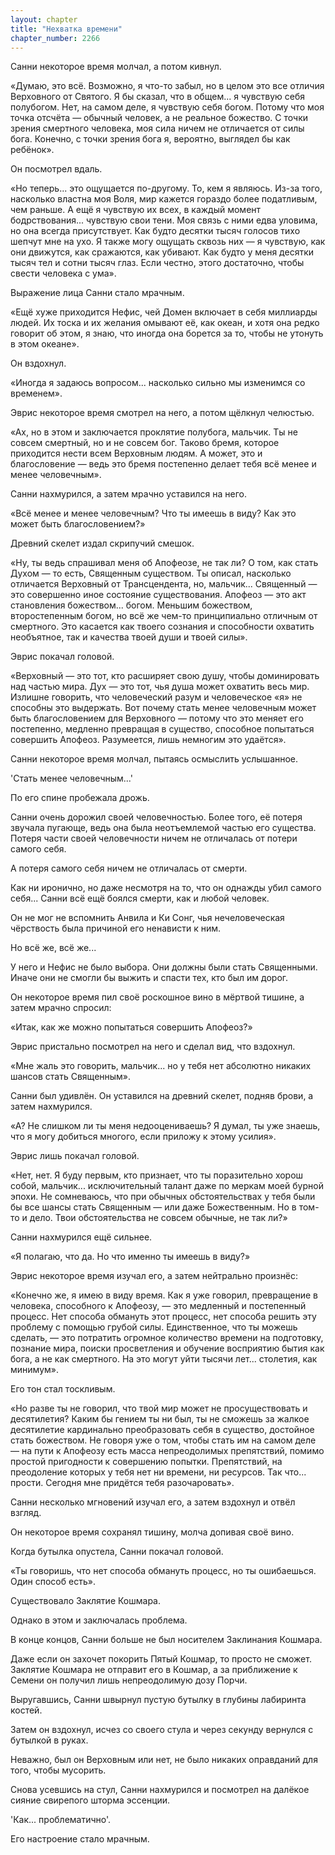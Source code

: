 ```yaml
---
layout: chapter
title: "Нехватка времени"
chapter_number: 2266
---
```




Санни некоторое время молчал, а потом кивнул.

«Думаю, это всё. Возможно, я что-то забыл, но в целом это все отличия Верховного от Святого. Я бы сказал, что в общем... я чувствую себя полубогом. Нет, на самом деле, я чувствую себя богом. Потому что моя точка отсчёта — обычный человек, а не реальное божество. С точки зрения смертного человека, моя сила ничем не отличается от силы бога. Конечно, с точки зрения бога я, вероятно, выглядел бы как ребёнок».

Он посмотрел вдаль.

«Но теперь... это ощущается по-другому. То, кем я являюсь. Из-за того, насколько властна моя Воля, мир кажется гораздо более податливым, чем раньше. А ещё я чувствую их всех, в каждый момент бодрствования... чувствую свои тени. Моя связь с ними едва уловима, но она всегда присутствует. Как будто десятки тысяч голосов тихо шепчут мне на ухо. Я также могу ощущать сквозь них — я чувствую, как они движутся, как сражаются, как убивают. Как будто у меня десятки тысяч тел и сотни тысяч глаз. Если честно, этого достаточно, чтобы свести человека с ума».

Выражение лица Санни стало мрачным.

«Ещё хуже приходится Нефис, чей Домен включает в себя миллиарды людей. Их тоска и их желания омывают её, как океан, и хотя она редко говорит об этом, я знаю, что иногда она борется за то, чтобы не утонуть в этом океане».

Он вздохнул.

«Иногда я задаюсь вопросом... насколько сильно мы изменимся со временем».

Эврис некоторое время смотрел на него, а потом щёлкнул челюстью.

«Ах, но в этом и заключается проклятие полубога, мальчик. Ты не совсем смертный, но и не совсем бог. Таково бремя, которое приходится нести всем Верховным людям. А может, это и благословение — ведь это бремя постепенно делает тебя всё менее и менее человечным».

Санни нахмурился, а затем мрачно уставился на него.

«Всё менее и менее человечным? Что ты имеешь в виду? Как это может быть благословением?»

Древний скелет издал скрипучий смешок.

«Ну, ты ведь спрашивал меня об Апофеозе, не так ли? О том, как стать Духом — то есть, Священным существом. Ты описал, насколько отличается Верховный от Трансцендента, но, мальчик... Священный — это совершенно иное состояние существования. Апофеоз — это акт становления божеством... богом. Меньшим божеством, второстепенным богом, но всё же чем-то принципиально отличным от смертного. Это касается как твоего сознания и способности охватить необъятное, так и качества твоей души и твоей силы».

Эврис покачал головой.

«Верховный — это тот, кто расширяет свою душу, чтобы доминировать над частью мира. Дух — это тот, чья душа может охватить весь мир. Излишне говорить, что человеческий разум и человеческое «я» не способны это выдержать. Вот почему стать менее человечным может быть благословением для Верховного — потому что это меняет его постепенно, медленно превращая в существо, способное попытаться совершить Апофеоз. Разумеется, лишь немногим это удаётся».

Санни некоторое время молчал, пытаясь осмыслить услышанное.

'Стать менее человечным...'

По его спине пробежала дрожь.

Санни очень дорожил своей человечностью. Более того, её потеря звучала пугающе, ведь она была неотъемлемой частью его существа. Потеря части своей человечности ничем не отличалась от потери самого себя.

А потеря самого себя ничем не отличалась от смерти.

Как ни иронично, но даже несмотря на то, что он однажды убил самого себя... Санни всё ещё боялся смерти, как и любой человек.

Он не мог не вспомнить Анвила и Ки Сонг, чья нечеловеческая чёрствость была причиной его ненависти к ним.

Но всё же, всё же...

У него и Нефис не было выбора. Они должны были стать Священными. Иначе они не смогли бы выжить и спасти тех, кто был им дорог.

Он некоторое время пил своё роскошное вино в мёртвой тишине, а затем мрачно спросил:

«Итак, как же можно попытаться совершить Апофеоз?»

Эврис пристально посмотрел на него и сделал вид, что вздохнул.

«Мне жаль это говорить, мальчик... но у тебя нет абсолютно никаких шансов стать Священным».

Санни был удивлён. Он уставился на древний скелет, подняв брови, а затем нахмурился.

«А? Не слишком ли ты меня недооцениваешь? Я думал, ты уже знаешь, что я могу добиться многого, если приложу к этому усилия».

Эврис лишь покачал головой.

«Нет, нет. Я буду первым, кто признает, что ты поразительно хорош собой, мальчик... исключительный талант даже по меркам моей бурной эпохи. Не сомневаюсь, что при обычных обстоятельствах у тебя были бы все шансы стать Священным — или даже Божественным. Но в том-то и дело. Твои обстоятельства не совсем обычные, не так ли?»

Санни нахмурился ещё сильнее.

«Я полагаю, что да. Но что именно ты имеешь в виду?»

Эврис некоторое время изучал его, а затем нейтрально произнёс:

«Конечно же, я имею в виду время. Как я уже говорил, превращение в человека, способного к Апофеозу, — это медленный и постепенный процесс. Нет способа обмануть этот процесс, нет способа решить эту проблему с помощью грубой силы. Единственное, что ты можешь сделать, — это потратить огромное количество времени на подготовку, познание мира, поиски просветления и обучение восприятию бытия как бога, а не как смертного. На это могут уйти тысячи лет... столетия, как минимум».

Его тон стал тоскливым.

«Но разве ты не говорил, что твой мир может не просуществовать и десятилетия? Каким бы гением ты ни был, ты не сможешь за жалкое десятилетие кардинально преобразовать себя в существо, достойное стать божеством. Не говоря уже о том, чтобы стать им на самом деле — на пути к Апофеозу есть масса непреодолимых препятствий, помимо простой пригодности к совершению попытки. Препятствий, на преодоление которых у тебя нет ни времени, ни ресурсов. Так что... прости. Сегодня мне придётся тебя разочаровать».

Санни несколько мгновений изучал его, а затем вздохнул и отвёл взгляд.

Он некоторое время сохранял тишину, молча допивая своё вино.

Когда бутылка опустела, Санни покачал головой.

«Ты говоришь, что нет способа обмануть процесс, но ты ошибаешься. Один способ есть».

Существовало Заклятие Кошмара.

Однако в этом и заключалась проблема.

В конце концов, Санни больше не был носителем Заклинания Кошмара.

Даже если он захочет покорить Пятый Кошмар, то просто не сможет. Заклятие Кошмара не отправит его в Кошмар, а за приближение к Семени он получил лишь непреодолимую дозу Порчи.

Выругавшись, Санни швырнул пустую бутылку в глубины лабиринта костей.

Затем он вздохнул, исчез со своего стула и через секунду вернулся с бутылкой в руках.

Неважно, был он Верховным или нет, не было никаких оправданий для того, чтобы мусорить.

Снова усевшись на стул, Санни нахмурился и посмотрел на далёкое сияние свирепого шторма эссенции.

'Как... проблематично'.

Его настроение стало мрачным.

